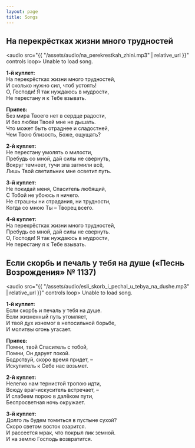 ```yaml
---
layout: page
title: Songs
---
```


## На перекрёстках жизни много трудностей

<audio src="{{ "/assets/audio/na_perekrestkah_zhini.mp3" | relative_url }}" controls loop> Unable to load song. </audio>

**1-й куплет:**  
На перекрёстках жизни много трудностей,  
И сколько нужно сил, чтоб устоять!  
О, Господи! Я так нуждаюсь в мудрости,  
Не перестану я к Тебе взывать.

**Припев:**  
Без мира Твоего нет в сердце радости,  
И без любви Твоей мне не дышать.  
Что может быть отраднее и сладостней,  
Чем Твою близость, Боже, ощущать?

**2-й куплет:**  
Не перестану умолять о милости,  
Пребудь со мной, дай силы не свернуть,  
Вокруг темнеет, тучи зла затмили всё,  
Лишь Твой светильник мне осветит путь.

**3-й куплет:**  
Не покидай меня, Спаситель любящий,  
С Тобой не убоюсь я ничего.  
Не страшны ни страдания, ни трудности,  
Когда со мною Ты – Творец всего. 

**4-й куплет:**  
На перекрёстках жизни много трудностей,  
Пребудь со мной, дай силы не свернуть.  
О, Господи! Я так нуждаюсь в мудрости,  
Не перестану я к Тебе взывать.

## Если скорбь и печаль у тебя на душе \(«Песнь Возрождения» № 1137\)

<audio src="{{ "/assets/audio/esli_skorb_i_pechal_u_tebya_na_dushe.mp3" | relative_url }}" controls loop> Unable to load song. </audio>

**1-й куплет:**  
Если скорбь и печаль у тебя на душе.  
Если жизненный путь утомляет,  
И твой дух изнемог в непосильной борьбе,  
И молитвы огонь угасает.

**Припев:**  
Помни, твой Спаситель с тобой,   
Помни, Он дарует покой.  
Бодрствуй, скоро время придет, –   
Искупитель к Себе нас возьмет.

**2-й куплет:**  
Нелегко нам тернистой тропою идти,  
Всюду враг-искуситель встречает, –   
И слабеем порою в далёком пути,  
Беспросветная ночь окружает.

**3-й куплет:**  
Долго ль будем томиться в пустыне сухой?  
Скоро светом восток озарится.  
И рассеется мрак, что покрыл лик земной.  
И на землю Господь возвратится.
